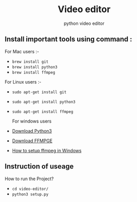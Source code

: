 <h1 align="center">Video editor</h1>
<p align="center">python video editor</p>

<h2>Install important tools using command :</h2>

<p>For Mac users :-</p>

- `brew install git`
- `brew install python3`
- `brew install ffmpeg`

<p>For Linux users :-</p>

- `sudo apt-get install git`
- `sudo apt-get install python3`
- `sudo apt-get install ffmpeg`

  <p>For windows users</p>

- [Download Python3](https://www.python.org/downloads/windows/)
- [Download FFMPGE](https://www.ffmpeg.org/download.html#build-windows)
- [How to setup ffmpeg in Windows ](https://video.stackexchange.com/questions/20495/how-do-i-set-up-and-use-ffmpeg-in-windows)

<h2>Instruction of useage</h2>

<p>How to run the Project?</p>

- `cd video-editor/`
- `python3 setup.py`
